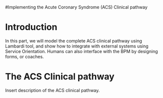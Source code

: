 #Implementing the Acute Coronary Syndrome (ACS) Clinical pathway

# Introduction #

In this part, we will model the complete ACS clinical pathway using Lambardi tool, and show how to integrate with external systems using Service Orientation. Humans can also interface with the BPM by designing forms, or coaches.

# The ACS Clinical pathway #

Insert description of the ACS clinical pathway.